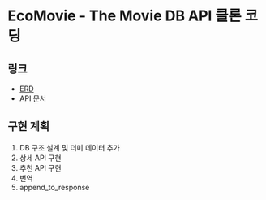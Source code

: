 # EcoMovie - The Movie DB API 클론 코딩

## 링크
- [ERD](https://www.erdcloud.com/d/hc2X7xpjGho2eFv4X)
- API 문서

## 구현 계획
1. DB 구조 설계 및 더미 데이터 추가
2. 상세 API 구현
3. 추천 API 구현
4. 번역
5. append_to_response
